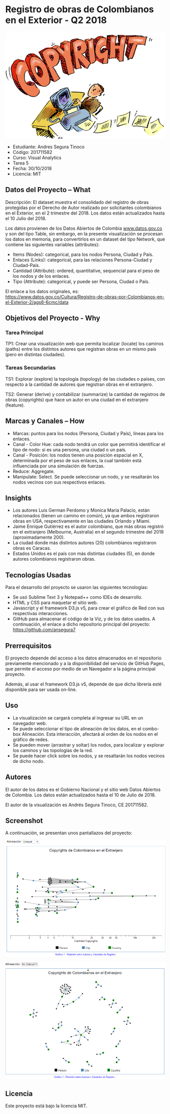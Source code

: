 # Registro de obras de Colombianos en el Exterior - Q2 2018

![alt text](https://raw.githubusercontent.com/ansegura7/Registro-Obras-Colombianos-Exterior-Q2-2018/master/img/main-banner.jpg)

- Estudiante: Andres Segura Tinoco
- Código: 201711582
- Curso: Visual Analytics
- Tarea 5
- Fecha: 30/10/2018
- Licencia: MIT

## Datos del Proyecto – What
Descripción: El dataset muestra el consolidado del registro de obras protegidas por el Derecho de Autor realizado por solicitantes colombianos en el Exterior, en el 2 trimestre del 2018. Los datos están actualizados hasta el 10 Julio del 2018.

Los datos provienen de los Datos Abiertos de Colombia www.datos.gov.co y son del tipo Table, sin embargo, en la presente visualización se procesan los datos en memoria, para convertirlos en un dataset del tipo Network, que contiene las siguientes variables (attributes):

- Items (Nodes): categorical, para los nodos Persona, Ciudad y País.
- Enlaces (Links): categorical, para las relaciones Persona-Ciudad y Ciudad-País.
- Cantidad (Attribute): ordered, quantitative, sequencial para el peso de los nodos y de los enlaces.
- Tipo (Attribute): categorical, y puede ser Persona, Ciudad o País.

El enlace a los datos originales, es: https://www.datos.gov.co/Cultura/Registro-de-obras-por-Colombianos-en-el-Exterior-2/ags6-6cmc/data

## Objetivos del Proyecto - Why

### Tarea Principal
TP1: Crear una visualización web que permita localizar (locate) los caminos (paths) entre los distintos autores que registran obras en un mismo país (pero en distintas ciudades).

### Tareas Secundarias
TS1: Explorar (explore) la topología (topology) de las ciudades o países, con respecto a la cantidad de autores que registran obras en el extranjero.

TS2: Generar (derive) y contabilizar (summarize) la cantidad de registros de obras (copyrights) que hace un autor en una ciudad en el extranjero (feature).

## Marcas y Canales – How
- Marcas: puntos para los nodos (Persona, Ciudad y País), líneas para los enlaces.
- Canal - Color Hue: cada nodo tendrá un color que permitirá identificar el tipo de nodo: si es una persona, una ciudad o un país.
- Canal - Posición: los nodos tienen una posición espacial en X, determinada por el peso de sus enlaces, la cual también está influenciada por una simulación de fuerzas.
- Reduce: Aggregate.
- Manipulate: Select. Se puede seleccionar un nodo, y se resaltarán los nodos vecinos con sus respectivos enlaces.

## Insights
- Los autores Luis German Perdomo y Monica Maria Palacio, están relacionados (tienen un camino en común), ya que ambos registraron obras en USA, respectivamente en las ciudades Orlando y Miami.
- Jaime Enrique Gutiérrez es el autor colombiano, que más obras registró en el extranjero (Melbourne, Australia) en el segundo trimestre del 2018 (aproximadamente 200).
- La ciudad donde más distintos autores (20) colombianos registraron obras es Caracas.
- Estados Unidos es el país con más distintas ciudades (5), en donde autores colombianos registraron obras.

## Tecnologías Usadas
Para el desarrollo del proyecto se usaron las siguientes tecnologías:

- Se usó Sublime Text 3 y Notepad++ como IDEs de desarrollo.
- HTML y CSS para maquetar el sitio web.
- Javascript y el framework D3.js v5, para crear el gráfico de Red con sus respectivas interacciones.
- GitHub para almacenar el código de la Viz, y de los datos usados. A continuación, el enlace a dicho repositorio principal del proyecto: https://github.com/ansegura7

## Prerrequisitos
El proyecto depende del acceso a los datos almacenados en el repositorio previamente mencionado y a la disponibilidad del servicio de GitHub Pages, que permite el acceso por medio de un Navegador a la página principal proyecto.

Además, al usar el framework D3.js v5, depende de que dicha librería esté disponible para ser usada on-line.

## Uso
- La visualización se cargará completa al ingresar su URL en un navegador web.
- Se puede seleccionar el tipo de alineación de los datos, en el combo-box Alineación. Esta interacción, afectará al orden de los nodos en el gráfico de redes.
- Se pueden mover (arrastrar y soltar) los nodos, para localizar y explorar los caminos y las topologías de la red.
- Se puede hacer click sobre los nodos, y se resaltarán los nodos vecinos de dicho nodo.

## Autores
El autor de los datos es el Gobierno Nacional y el sitio web Datos Abiertos de Colombia. Los datos están actualizados hasta el 10 de Julio de 2018.

El autor de la visualización es Andrés Segura Tinoco, CE 201711582.

## Screenshot
A continuación, se presentan unos pantallazos del proyecto:

![alt text](https://raw.githubusercontent.com/ansegura7/Registro-Obras-Colombianos-Exterior-Q2-2018/master/screenshots/Figure1.PNG)

![alt text](https://raw.githubusercontent.com/ansegura7/Registro-Obras-Colombianos-Exterior-Q2-2018/master/screenshots/Figure2.PNG)

## Licencia
Este proyecto está bajo la licencia MIT.

